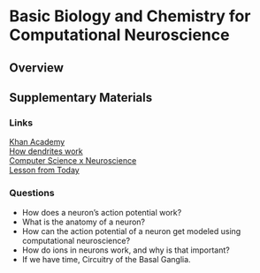 # Basic Biology and Chemistry for Computational Neuroscience

## Overview 



## Supplementary Materials 

### Links
<a href="https://www.khanacademy.org/science/biology/ap-biology/ap-human-biology#ap-neuron-nervous-system">Khan Academy</a><br>
<a href="https://www.sciencedaily.com/releases/2018/10/181018141057.htm">How dendrites work</a><br>
<a href="https://www.quora.com/What-are-areas-of-neuroscience-that-intersect-with-computer-science">Computer Science x Neuroscience</a><br>
<a href ="https://docs.google.com/presentation/d/1i2Ytdgh8QM3QTyD42prJnPX64lDRBGk_U9MAyFx29hk/edit?usp=sharing"> Lesson from Today</a>

### Questions
- How does a neuron’s action potential work?
- What is the anatomy of a neuron?
- How can the action potential of a neuron get modeled using computational neuroscience?
- How do ions in neurons work, and why is that important?
- If we have time, Circuitry of the Basal Ganglia.


